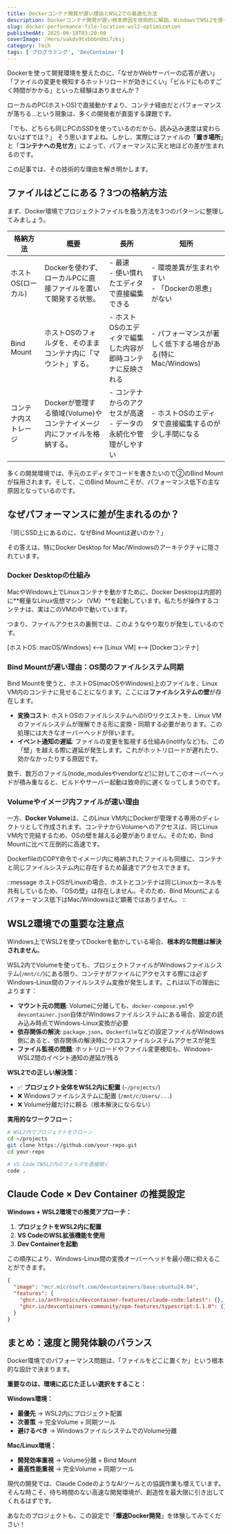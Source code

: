 ```yaml
---
title: Dockerコンテナ開発が遅い理由とWSL2での最適化方法
description: Dockerコンテナ開発が遅い根本原因を技術的に解説。WindowsでWSL2を使った正しいプロジェクト配置でビルド時間3分48秒から数十秒に短縮。Bind Mount、Volume、ファイルシステムの仕組みを徹底解説。
slug: docker-performance-file-location-wsl2-optimization
publishedAt: 2025-06-18T03:20:00
coverImage: /Hero/vakdv9txbbbn0mi7zksj
category: Tech
tags: ['プログラミング', 'DevContainer']
---
```


Dockerを使って開発環境を整えたのに、「なぜかWebサーバーの応答が遅い」「ファイルの変更を検知するホットリロードが効きにくい」「ビルドにものすごく時間がかかる」といった経験はありませんか？

ローカルのPC(ホストOS)で直接動かすより、コンテナ経由だとパフォーマンスが落ちる…という現象は、多くの開発者が直面する課題です。

「でも、どちらも同じPCのSSDを使っているのだから、読み込み速度は変わらないはずでは？」
そう思いますよね。しかし、実際にはファイルの「**置き場所**」と「**コンテナへの見せ方**」によって、パフォーマンスに天と地ほどの差が生まれるのです。

この記事では、その技術的な理由を解き明かします。

## ファイルはどこにある？3つの格納方法

まず、Docker環境でプロジェクトファイルを扱う方法を3つのパターンに整理してみましょう。

| 格納方法             | 概要                                                                   | 長所                                                               | 短所                                                        |
| -------------------- | ---------------------------------------------------------------------- | ------------------------------------------------------------------ | ----------------------------------------------------------- |
| ホストOS(ローカル)   | Dockerを使わず、ローカルPCに直接ファイルを置いて開発する状態。         | - 最速<br>- 使い慣れたエディタで直接編集できる                     | - 環境差異が生まれやすい<br>- 「Dockerの恩恵」がない        |
| Bind Mount           | ホストOSのフォルダを、そのままコンテナ内に「マウント」する。           | - ホストOSのエディタで編集した内容が即時コンテナに反映される       | - パフォーマンスが著しく低下する場合がある(特にMac/Windows) |
| コンテナ内ストレージ | Dockerが管理する領域(Volume)やコンテナイメージ内にファイルを格納する。 | - コンテナからのアクセスが高速<br>- データの永続化や管理がしやすい | - ホストOSのエディタで直接編集するのが少し手間になる        |

多くの開発環境では、手元のエディタでコードを書きたいので②のBind Mountが採用されます。そして、このBind Mountこそが、パフォーマンス低下の主な原因となっているのです。

## なぜパフォーマンスに差が生まれるのか？

「同じSSD上にあるのに、なぜBind Mountは遅いのか？」

その答えは、特にDocker Desktop for Mac/Windowsのアーキテクチャに隠されています。

### Docker Desktopの仕組み

MacやWindows上でLinuxコンテナを動かすために、Docker Desktopは内部的に**軽量なLinux仮想マシン（VM）**を起動しています。私たちが操作するコンテナは、実はこのVMの中で動いています。

つまり、ファイルアクセスの裏側では、このようなやり取りが発生しているのです。

[ホストOS: macOS/Windows] <--> [Linux VM] <--> [Dockerコンテナ]

### Bind Mountが遅い理由：OS間のファイルシステム同期

Bind Mountを使うと、ホストOS(macOSやWindows)上のファイルを、Linux VM内のコンテナに見せることになります。ここには**ファイルシステムの壁**が存在します。

- **変換コスト**: ホストOSのファイルシステムへのI/Oリクエストを、Linux VMのファイルシステムが理解できる形に変換・同期する必要があります。この処理には大きなオーバーヘッドが伴います。
- **イベント通知の遅延**: ファイルの変更を監視する仕組み(inotifyなど)も、この「壁」を越える際に遅延が発生します。これがホットリロードが遅れたり、効かなかったりする原因です。

数千、数万のファイル(node_modulesやvendorなど)に対してこのオーバーヘッドが積み重なると、ビルドやサーバー起動は致命的に遅くなってしまうのです。

### Volumeやイメージ内ファイルが速い理由

一方、**Docker Volume**は、このLinux VM内にDockerが管理する専用のディレクトリとして作成されます。コンテナからVolumeへのアクセスは、同じLinux VM内で完結するため、OSの壁を越える必要がありません。そのため、Bind Mountに比べて圧倒的に高速です。

DockerfileのCOPY命令でイメージ内に格納されたファイルも同様に、コンテナと同じファイルシステム内に存在するため最速でアクセスできます。

::message
ホストOSがLinuxの場合、ホストとコンテナは同じLinuxカーネルを共有しているため、「OSの壁」は存在しません。そのため、Bind Mountによるパフォーマンス低下はMac/Windowsほど顕著ではありません。
::

## WSL2環境での重要な注意点

Windows上でWSL2を使ってDockerを動かしている場合、**根本的な問題は解決されません**。

WSL2内でVolumeを使っても、プロジェクトファイルがWindowsファイルシステム(`/mnt/c/`)にある限り、コンテナがファイルにアクセスする際には必ずWindows-Linux間のファイルシステム変換が発生します。これは以下の理由によります：

- **マウント元の問題**: Volumeに分離しても、`docker-compose.yml`や`devcontainer.json`自体がWindowsファイルシステムにある場合、設定の読み込み時点でWindows-Linux変換が必要
- **依存関係の解決**: `package.json`、`Dockerfile`などの設定ファイルがWindows側にあると、依存関係の解決時にクロスファイルシステムアクセスが発生
- **ファイル監視の問題**: ホットリロードやファイル変更検知も、Windows-WSL2間のイベント通知の遅延が残る

**WSL2での正しい解決策：**

- ✅ **プロジェクト全体をWSL2内に配置** (`~/projects/`)
- ❌ Windowsファイルシステムに配置 (`/mnt/c/Users/...`)
- ❌ Volume分離だけに頼る（根本解決にならない）

**実用的なワークフロー：**

```bash
# WSL2内でプロジェクトをクローン
cd ~/projects
git clone https://github.com/your-repo.git
cd your-repo

# VS CodeでWSL2内のフォルダを直接開く
code .
```

## Claude Code × Dev Container の推奨設定

**Windows + WSL2環境での推奨アプローチ：**

1. **プロジェクトをWSL2内に配置**
2. **VS CodeのWSL拡張機能を使用**
3. **Dev Containerを起動**

この順序により、Windows-Linux間の変換オーバーヘッドを最小限に抑えることができます。

```json
{
  "image": "mcr.microsoft.com/devcontainers/base:ubuntu24.04",
  "features": {
    "ghcr.io/anthropics/devcontainer-features/claude-code:latest": {},
    "ghcr.io/devcontainers-community/npm-features/typescript:1.1.0": {}
  }
}
```

## まとめ：速度と開発体験のバランス

Docker環境でのパフォーマンス問題は、「ファイルをどこに置くか」という根本的な設計で決まります。

**重要なのは、環境に応じた正しい選択をすること：**

**Windows環境：**

- **最優先** → WSL2内にプロジェクト配置
- **次善策** → 完全Volume + 同期ツール
- **避けるべき** → WindowsファイルシステムでのVolume分離

**Mac/Linux環境：**

- **開発効率重視** → Volume分離 + Bind Mount
- **最高性能重視** → 完全Volume + 同期ツール

現代の開発では、Claude CodeのようなAIツールとの協調作業も増えています。そんな時こそ、待ち時間のない高速な開発環境が、創造性を最大限に引き出してくれるはずです。

あなたのプロジェクトも、この設定で「**爆速Docker開発**」を体験してみてください！
